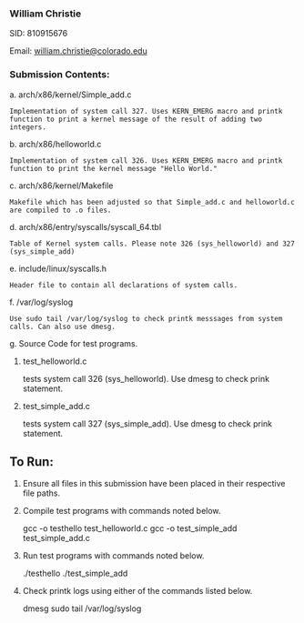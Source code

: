 ### William Christie

SID: 810915676

Email: william.christie@colorado.edu

### Submission Contents:

a. arch/x86/kernel/Simple_add.c

    Implementation of system call 327. Uses KERN_EMERG macro and printk function to print a kernel message of the result of adding two integers. 

b. arch/x86/helloworld.c

    Implementation of system call 326. Uses KERN_EMERG macro and printk function to print the kernel message "Hello World."

c. arch/x86/kernel/Makefile

    Makefile which has been adjusted so that Simple_add.c and helloworld.c are compiled to .o files. 

d. arch/x86/entry/syscalls/syscall_64.tbl

    Table of Kernel system calls. Please note 326 (sys_helloworld) and 327 (sys_simple_add)

e. include/linux/syscalls.h

    Header file to contain all declarations of system calls. 

f. /var/log/syslog

    Use sudo tail /var/log/syslog to check printk messsages from system calls. Can also use dmesg.

g. Source Code for test programs.
  1. test_helloworld.c
  
        tests system call 326 (sys_helloworld). Use dmesg to check prink statement. 

  2. test_simple_add.c

        tests system call 327 (sys_simple_add). Use dmesg to check prink statement.
        
## To Run:
  1. Ensure all files in this submission have been placed in their respective file paths.
  2. Compile test programs with commands noted below. 
  
        gcc -o testhello test_helloworld.c
        gcc -o test_simple_add test_simple_add.c

  3. Run test programs with commands noted below.
  
        ./testhello
        ./test_simple_add

  4. Check printk logs using either of the commands listed below. 
  
        dmesg
        sudo tail /var/log/syslog
